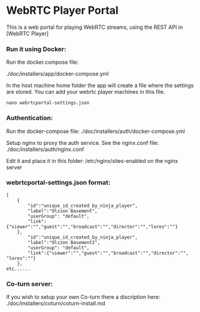 # WebRTC Player Portal

This is a web portal for playing WebRTC streams, using the REST API in [WebRTC Player]

### Run it using Docker:

Run the docker.compose file: 

./doc/installers/app/docker-compose.yml

In the host machine home folder the app will create a file where the settings are stored. 
You can add your webrtc player machines in this file.

```
nano webrtcportal-settings.json
```

### Authentication:
Run the docker-compose file: ./doc/installers/auth/docker-compose.yml

Setup nginx to proxy the auth service. 
See the nginx.conf file: ./doc/installers/auth/nginx.conf 

Edit it and place it in this folder: /etc/nginx/sites-enabled on the nginx server

### webrtcportal-settings.json format:

```
[
    {
        "id":"unique_id_created_by_ninja_player",
        "label":"Olzzon Basement",
        "userGroup": "default",
        "link":{"viewer":"","guest":"","broadcast":"","director":"","lores":""}
    },
        "id":"unique_id_created_by_ninja_player",
        "label":"Olzzon Basement2",
        "userGroup": "default",
        "link":{"viewer":"","guest":"","broadcast":"","director":"", "lores":""}
    },
etc......
```


### Co-turn server:
If you wish to setup your own Co-turn there a discription here:
./doc/installers/coturn/coturn-install.md

